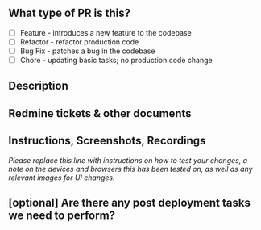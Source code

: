## What type of PR is this?

- [ ] Feature - introduces a new feature to the codebase
- [ ] Refactor - refactor production code
- [ ] Bug Fix - patches a bug in the codebase
- [ ] Chore - updating basic tasks; no production code change

## Description


## Redmine tickets & other documents


## Instructions, Screenshots, Recordings
_Please replace this line with instructions on how to test your changes, a note
on the devices and browsers this has been tested on, as well as any relevant
images for UI changes._

## [optional] Are there any post deployment tasks we need to perform?
